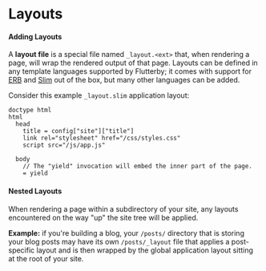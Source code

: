 # Layouts

#### Adding Layouts

A **layout file** is a special file named `_layout.<ext>` that, when rendering a page, will wrap the rendered output of that page. Layouts can be defined in any template languages supported by Flutterby; it comes with support for [ERB] and [Slim] out of the box, but many other languages can be added.

Consider this example `_layout.slim` application layout:

~~~
doctype html
html
  head
    title = config["site"]["title"]
    link rel="stylesheet" href="/css/styles.css"
    script src="/js/app.js"

  body
    // The "yield" invocation will embed the inner part of the page.
    = yield
~~~


#### Nested Layouts

When rendering a page within a subdirectory of your site, any layouts encountered on the way "up" the site tree will be applied.

**Example:** if you're building a blog, your `/posts/` directory that is storing your blog posts may have its own `/posts/_layout` file that applies a post-specific layout and is then wrapped by the global application layout sitting at the root of your site.






[ERB]: http://ruby-doc.org/stdlib-2.4.0/libdoc/erb/rdoc/ERB.html
[Slim]: http://slim-lang.com/
